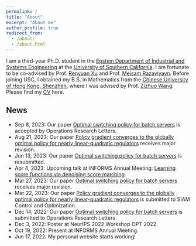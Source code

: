 ```yaml
---
permalink: /
title: "About"
excerpt: "About me"
author_profile: true
redirect_from: 
  - /about/
  - /about.html
---
```


I am a third-year Ph.D. student in the [Epstein Department of Industrial and Systems Engineering](https://ise.usc.edu/) at the [University of Southern California](https://usc.edu/). I am fortunate to be co-advised by Prof. [Renyuan Xu](https://renyuanxu.github.io/index.html) and Prof. [Meisam Razaviyayn](https://sites.usc.edu/razaviyayn/). Before joining USC, I obtained my B.S. in Mathematics from the [Chinese University of Hong Kong, Shenzhen](https://cuhk.edu.cn/), where I was advised by Prof. [Zizhuo Wang](https://mypage.cuhk.edu.cn/academics/wangzizhuo/). Please find my [CV](./files/CV_Yinbin_Han_08172023.pdf) here. 

## News
* Sep 8, 2023: Our paper [Optimal switching policy for batch servers]() is accepted by Operations Research Letters.
* Aug 21, 2023: Our paper [Policy gradient converges to the globally optimal policy for nearly
linear-quadratic regulators](https://arxiv.org/pdf/2303.08431.pdf) receives major revision.
* Jun 13, 2023: Our paper [Optimal switching policy for batch servers]() is resubmitted.
* Apr 4, 2023: Upcoming talk at INFORMS Annual Meeting: [Learning score functions via denoising score matching]().
* Mar 27, 2023: Our paper [Optimal switching policy for batch servers]() receives major revision.
* Mar 22, 2023: Our paper [Policy gradient converges to the globally optimal policy for nearly
linear-quadratic regulators](https://arxiv.org/pdf/2303.08431.pdf) is submitted to SIAM Control and Optimization.
* Dec 14, 2022: Our paper [Optimal switching policy for batch servers]() is submitted to Operations Research Letters.
* Dec 3, 2022: Poster at NeurIPS 2022 Workshop OPT 2022.
* Oct 19, 2022: Present at INFORMS Annual Meeting.
* Jun 17, 2022: My personal website starts working!
